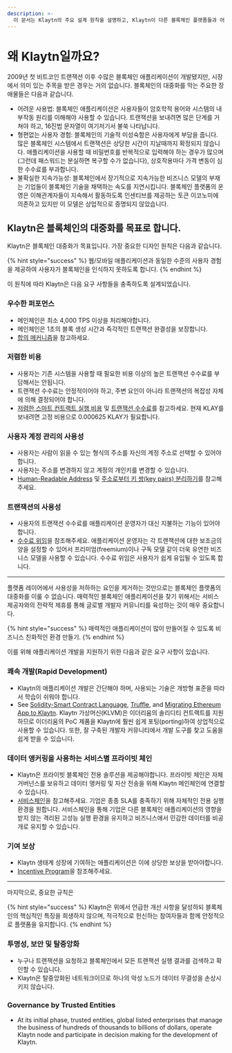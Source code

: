 ```yaml
---
description: >-
  이 문서는 Klaytn의 주요 설계 원칙을 설명하고, Klaytn이 다른 블록체인 플랫폼들과 어떻게 차별화되는지 설명합니다.
---
```


# 왜 Klaytn일까요?<a id="why-klaytn"></a>

2009년 첫 비트코인 트랜잭션 이후 수많은 블록체인 애플리케이션이 개발됐지만, 시장에서 의미 있는 주목을 받은 경우는 거의 없습니다. 블록체인의 대중화를 막는 주요한 장애물들은 다음과 같습니다.

- 어려운 사용법: 블록체인 애플리케이션은 사용자들이 암호학적 용어와 시스템의 내부작동 원리를 이해해야 사용할 수 있습니다. 트랜잭션을 보내려면 많은 단계를 거쳐야 하고, 16진법 문자열이 여기저기서 불쑥 나타납니다.
- 형편없는 사용자 경험: 블록체인의 기술적 미성숙함은 사용자에게 부담을 줍니다. 많은 블록체인 시스템에서 트랜잭션은 상당한 시간이 지날때까지 확정되지 않습니다. 애플리케이션을 사용할 때 비밀번호를 반복적으로 입력해야 하는 경우가 많으며 (그런데 패스워드는 분실하면 복구할 수가 없습니다), 상호작용마다 가격 변동이 심한 수수료를 부과합니다.
- 불확실한 지속가능성: 블록체인에서 장기적으로 지속가능한 비즈니스 모델의 부재는 기업들이 블록체인 기술을 채택하는 속도를 지연시킵니다. 블록체인 플랫폼의 운영은 이해관계자들이 지속해서 활동하도록 인센티브를 제공하는 토큰 이코노미에 의존하고 있지만 이 모델은 상업적으로 증명되지 않았습니다.

## Klaytn은 블록체인의 대중화를 목표로 합니다.<a id="klaytn-is-aiming-at-mass-adoption-of-blockchain"></a>

Klaytn은 블록체인 대중화가 목표입니다. 가장 중요한 디자인 원칙은 다음과 같습니다.

{% hint style="success" %}
웹/모바일 애플리케이션과 동일한 수준의 사용자 경험을 제공하여 사용자가 블록체인을 인식하지 못하도록 합니다.
{% endhint %}

이 원칙에 따라 Klaytn은 다음 요구 사항들을 충족하도록 설계되었습니다.

### 우수한 퍼포먼스  <a id="high-performance"></a>

- 메인체인은 최소 4,000 TPS 이상을 처리해야합니다.
- 메인체인은 1초의 블록 생성 시간과 즉각적인 트랜잭션 완결성을 보장합니다.
- [합의 메커니즘](design/consensus-mechanism.md)을 참고하세요.

### 저렴한 비용  <a id="low-cost"></a>

- 사용자는 기존 시스템을 사용할 때 필요한 비용 이상의 높은 트랜잭션 수수료를 부담해서는 안됩니다.
- 트랜잭션 수수료는 안정적이어야 하고, 주변 요인이 아니라 트랜잭션의 복잡성 자체에 의해 결정되어야 합니다.
- [저렴한 스마트 컨트랙트 실행 비용](design/computation/klaytn-smart-contract.md#affordable-smart-contract-execution-cost) 및 [트랜잭션 수수료](design/transaction-fees/transaction-fees.md)를 참고하세요. 현재 KLAY를 보내려면 고정 비용으로 0.000625 KLAY가 필요합니다.

### 사용자 계정 관리의 사용성 <a id="usability-in-user-account-management"></a>

- 사용자는 사람이 읽을 수 있는 형식의 주소를 자신의 계정 주소로 선택할 수 있어야합니다.
- 사용자는 주소를 변경하지 않고 계정의 개인키를 변경할 수 있습니다.
- [Human-Readable Address](design/accounts.md#human-readable-address-hra) 및 [주소로부터 키 쌍(key pairs) 분리하기](design/accounts.md#decoupling-key-pairs-from-addresses)를 참고해주세요.

### 트랜잭션의 사용성 <a id="usability-in-transaction"></a>

- 사용자의 트랜잭션 수수료를 애플리케이션 운영자가 대신 지불하는 기능이 있어야 합니다.
- [수수료 위임](design/transactions/README.md#fee-delegation)을 참조해주세요. 애플리케이션 운영자는 각 트랜잭션에 대한 보조금의 양을 설정할 수 있어서 프리미엄(freemium)이나 구독 모델 같이 더욱 유연한 비즈니스 모델을 사용할 수 있습니다. 수수료 위임은 사용자가 쉽게 유입될 수 있도록 합니다.

***

플랫폼 레이어에서 사용성을 저하하는 요인을 제거하는 것만으로는 블록체인 플랫폼의 대중화를 이룰 수 없습니다. 매력적인 블록체인 애플리케이션을 찾기 위해서는 서비스 제공자와의 전략적 제휴를 통해 글로벌 개발자 커뮤니티를 육성하는 것이 매우 중요합니다.

{% hint style="success" %}
매력적인 애플리케이션이 많이 만들어질 수 있도록 비즈니스 친화적인 환경 만들기.
{% endhint %}

이를 위해 애플리케이션 개발을 지원하기 위한 다음과 같은 요구 사항이 있습니다.

### 쾌속 개발(Rapid Development)<a id="rapid-development"></a>

- Klaytn의 애플리케이션 개발은 간단해야 하며, 사용되는 기술은 개방형 표준을 따라서 학습이 쉬워야 합니다.
- See [Solidity-Smart Contract Language](../smart-contract/solidity-smart-contract-language.md), [Truffle](../toolkit/truffle.md), and [Migrating Ethereum App to Klaytn](../dapp/tutorials/migrating-ethereum-app-to-klaytn.md). Klaytn 가상머신(KLVM)은 이더리움의 솔리디티 컨트랙트를 지원하므로 이더리움의 PoC 제품을 Klaytn에 훨씬 쉽게 포팅(porting)하여 상업적으로 사용할 수 있습니다. 또한, 잘 구축된 개발자 커뮤니티에서 개발 도구를 찾고 도움을 쉽게 받을 수 있습니다.

### 데이터 앵커링을 사용하는 서비스별 프라이빗 체인 <a id="service-specific-private-chains-with-data-anchoring"></a>

- Klaytn은 프라이빗 블록체인 전용 솔루션을 제공해야합니다. 프라이빗 체인은 자체 거버넌스를 보유하고 데이터 앵커링 및 자산 전송을 위해 Klaytn 메인체인에 연결할 수 있습니다.
- [서비스체인](scaling-solutions.md#service-chain)을 참고해주세요. 기업은 종종 SLA를 충족하기 위해 자체적인 전용 실행 환경을 원합니다. 서비스체인을 통해 기업은 다른 블록체인 애플리케이션의 영향을 받지 않는 격리된 고성능 실행 환경을 유지하고 비즈니스에서 민감한 데이터를 비공개로 유지할 수 있습니다.

### 기여 보상 <a id="contribution-reward"></a>

- Klaytn 생태계 성장에 기여하는 애플리케이션은 이에 상당한 보상을 받아야합니다.
- [Incentive Program](design/token-economy.md)을 참조해주세요.

***

마지막으로, 중요한 규칙은

{% hint style="success" %}
Klaytn은 위에서 언급한 개선 사항을 달성하되 블록체인의 핵심적인 특징을 희생하지 않으며, 적극적으로 헌신하는 참여자들과 함께 안정적으로 플랫폼을 유지합니다.
{% endhint %}

### 투명성, 보안 및 탈중앙화 <a id="transparency-security-and-decentralization"></a>

- 누구나 트랜잭션을 요청하고 블록체인에서 모든 트랜잭션 실행 결과를 검색하고 확인할 수 있습니다.
- Klaytn은 탈중앙화된 네트워크이므로 하나의 악성 노드가 데이터 무결성을 손상시키지 않습니다.

### Governance by Trusted Entities <a id="governance-by-trusted-entities"></a>

- At its initial phase, trusted entities, global listed enterprises that manage the business of hundreds of thousands to billions of dollars, operate Klaytn node and participate in decision making for the development of Klaytn.

